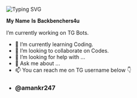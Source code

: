 
![Typing SVG](https://readme-typing-svg.herokuapp.com/?lines=Hello👋!;Welcome+to+my+profile!;Created+by+Backbenchers4u!)
</p>
𝐌𝐲 𝐍𝐚𝐦𝐞 𝐈𝐬 𝐁𝐚𝐜𝐤𝐛𝐞𝐧𝐜𝐡𝐞𝐫𝐬𝟒𝐮

I’m currently working on TG Bots.
- 🌱 I’m currently learning Coding.
- 👯 I’m looking to collaborate on Codes.
- 🤔 I’m looking for help with ...
- 💬 Ask me about ...
- 📫 You can reach me on TG username below 👇
- ### @amankr247
<!--
**backbenchers4u/backbenchers4u** is a ✨ _special_ ✨ repository because its `README.md` (this file) appears on your GitHub profile.

Here are some ideas to get you started:

- 🔭 I’m currently working on ...
- 🌱 I’m currently learning ...
- 👯 I’m looking to collaborate on ...
- 🤔 I’m looking for help with ...
- 💬 Ask me about ...
- 📫 How to reach me: ...
- 😄 Pronouns: ...
- ⚡ Fun fact: ...
-->
